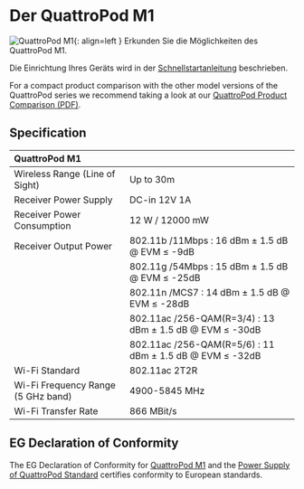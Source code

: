 # Der QuattroPod M1 

![QuattroPod M1][1]{: align=left } Erkunden Sie die Möglichkeiten des QuattroPod M1. 

Die Einrichtung Ihres Geräts wird in der [Schnellstartanleitung](quickstart.md) beschrieben. 

For a compact product comparison with the other model versions of the QuattroPod series we recommend taking a look at our [QuattroPod Product Comparison (PDF)][3].

  [1]: /assets/img/quattropod.m1.png
  [2]: https://www.quattropod.eu/m1.php
  [3]: https://download.stueber.de/doc/en/quattropod/quattropod.productcomparison.en.pdf

## Specification

| QuattroPod M1 | |
| :---- | :---- |
| Wireless Range (Line of Sight) | Up to 30m |
| Receiver Power Supply | DC-in 12V 1A |
| Receiver Power Consumption | 12 W / 12000 mW |
| Receiver Output Power | 802.11b /11Mbps : 16 dBm ± 1.5 dB @ EVM ≤ -9dB |
|  | 802.11g /54Mbps : 15 dBm ± 1.5 dB @ EVM ≤ -25dB |
|  | 802.11n /MCS7 : 14 dBm ± 1.5 dB @ EVM ≤ -28dB |
|  | 802.11ac /256-QAM(R=3/4) : 13 dBm ± 1.5 dB @ EVM ≤ -30dB |
|  | 802.11ac /256-QAM(R=5/6) : 11 dBm ± 1.5 dB @ EVM ≤ -32dB |
| Wi-Fi Standard | 802.11ac 2T2R | 
| Wi-Fi Frequency Range (5 GHz band) |  4900-5845 MHz |
| Wi-Fi Transfer Rate |  866 MBit/s |

 
## EG Declaration of Conformity

The EG Declaration of Conformity for [QuattroPod M1][8] and the [Power Supply of QuattroPod Standard][9] certifies conformity to European standards.

[8]: https://download.stueber.de/doc/de/quattropod/quattropodm1.konformitaetserklaerung.pdf

[9]: https://download.stueber.de/doc/de/quattropod/netzteil.konformitaetserklaerung.pdf

